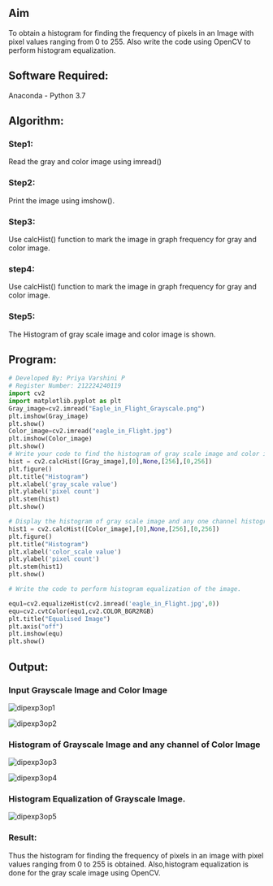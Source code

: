 ## Aim
To obtain a histogram for finding the frequency of pixels in an Image with pixel values ranging from 0 to 255. Also write the code using OpenCV to perform histogram equalization.

## Software Required:
Anaconda - Python 3.7

## Algorithm:
### Step1:
Read the gray and color image using imread()

### Step2:
Print the image using imshow().



### Step3:
Use calcHist() function to mark the image in graph frequency for gray and color image.

### step4:
Use calcHist() function to mark the image in graph frequency for gray and color image.

### Step5:
The Histogram of gray scale image and color image is shown.


## Program:
```python
# Developed By: Priya Varshini P
# Register Number: 212224240119
import cv2
import matplotlib.pyplot as plt 
Gray_image=cv2.imread("Eagle_in_Flight_Grayscale.png")
plt.imshow(Gray_image)
plt.show()
Color_image=cv2.imread("eagle_in_Flight.jpg")
plt.imshow(Color_image)
plt.show()
# Write your code to find the histogram of gray scale image and color image channels.
hist = cv2.calcHist([Gray_image],[0],None,[256],[0,256])
plt.figure()
plt.title("Histogram")
plt.xlabel('gray_scale value')
plt.ylabel('pixel count')
plt.stem(hist)
plt.show()

# Display the histogram of gray scale image and any one channel histogram from color image
hist1 = cv2.calcHist([Color_image],[0],None,[256],[0,256]) 
plt.figure()
plt.title("Histogram")
plt.xlabel('color_scale value') 
plt.ylabel('pixel count')
plt.stem(hist1)
plt.show()

# Write the code to perform histogram equalization of the image.

equ1=cv2.equalizeHist(cv2.imread('eagle_in_Flight.jpg',0)) 
equ=cv2.cvtColor(equ1,cv2.COLOR_BGR2RGB) 
plt.title("Equalised Image")
plt.axis("off")
plt.imshow(equ) 
plt.show()

```
## Output:
### Input Grayscale Image and Color Image
![dipexp3op1](https://github.com/user-attachments/assets/262e828d-52a8-499e-b595-8d5a9de3067e)


![dipexp3op2](https://github.com/user-attachments/assets/e42d22ac-d281-4a7b-96b4-cf5736cdccca)


### Histogram of Grayscale Image and any channel of Color Image

![dipexp3op3](https://github.com/user-attachments/assets/a757f30b-d924-45e4-8796-c614f0c29c13)

![dipexp3op4](https://github.com/user-attachments/assets/3ef0fff0-9257-4480-b05f-b652f84942da)


### Histogram Equalization of Grayscale Image.

![dipexp3op5](https://github.com/user-attachments/assets/0ad328be-dd69-4a6a-8ba1-073ab0c06ceb)

### Result:
Thus the histogram for finding the frequency of pixels in an image with pixel values ranging from 0 to 255 is obtained. Also,histogram equalization is done for the gray scale image using OpenCV.
